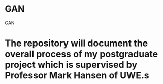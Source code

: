 # GAN
GAN
# The repository will document the overall process of my postgraduate project which is supervised by Professor Mark Hansen of UWE.s
